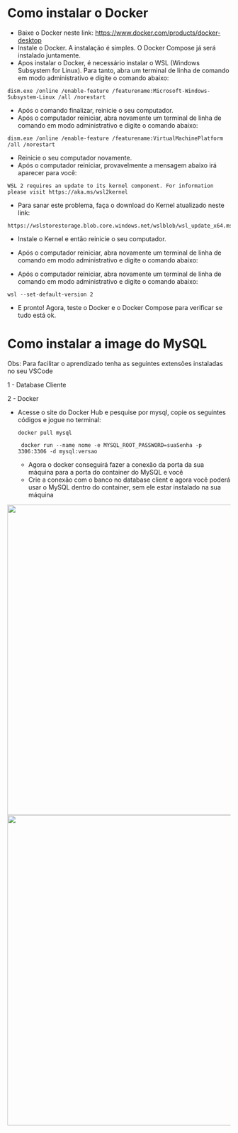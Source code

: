 # Como instalar o Docker

- Baixe o Docker neste link: https://www.docker.com/products/docker-desktop
- Instale o Docker. A instalação é simples. O Docker Compose já será instalado juntamente.
- Apos instalar o Docker, é necessário instalar o WSL (Windows Subsystem for Linux). Para tanto, abra um terminal de linha de comando em modo administrativo e digite o comando abaixo:

```shell
dism.exe /online /enable-feature /featurename:Microsoft-Windows-Subsystem-Linux /all /norestart
```

- Após o comando finalizar, reinicie o seu computador.
- Após o computador reiniciar, abra novamente um terminal de linha de comando em modo administrativo e digite o comando abaixo:

```shell
dism.exe /online /enable-feature /featurename:VirtualMachinePlatform /all /norestart
```

- Reinicie o seu computador novamente.
- Após o computador reiniciar, provavelmente a mensagem abaixo irá aparecer para você:
  
```shell
WSL 2 requires an update to its kernel component. For information please visit https://aka.ms/wsl2kernel
```

- Para sanar este problema, faça o download do Kernel atualizado neste link: 

```shell
https://wslstorestorage.blob.core.windows.net/wslblob/wsl_update_x64.msi
```
- Instale o Kernel e então reinicie o seu computador.
- Após o computador reiniciar, abra novamente um terminal de linha de comando em modo administrativo e digite o comando abaixo:

- Após o computador reiniciar, abra novamente um terminal de linha de comando em modo administrativo e digite o comando abaixo:

```shell
wsl --set-default-version 2
```
- E pronto! Agora, teste o Docker e o Docker Compose para verificar se tudo está ok.

# Como instalar a image do MySQL

Obs: Para facilitar o aprendizado tenha as seguintes extensões instaladas no seu VSCode

1 - Database Cliente

2 - Docker

- Acesse o site do Docker Hub e pesquise por mysql, copie os seguintes códigos e jogue no terminal:
  
  ```shell
  docker pull mysql
  ```
  
  ```shell
   docker run --name nome -e MYSQL_ROOT_PASSWORD=suaSenha -p 3306:3306 -d mysql:versao
  ```

  - Agora o docker conseguirá fazer a conexão da porta da sua máquina para a porta do container do MySQL e você
  - Crie a conexão com o banco no database client e agora você poderá usar o MySQL dentro do container, sem ele estar instalado na sua máquina
 
<div align="center">
  <img src="https://cdn.discordapp.com/attachments/695042455724228638/1125549048837972100/image.png" width="700px" />
  <img src="https://cdn.discordapp.com/attachments/695042455724228638/1125549323212570705/image.png" width="700px" />
</div>

